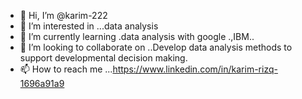 - 👋 Hi, I’m @karim-222
- 👀 I’m interested in ...data analysis
- 🌱 I’m currently learning .data analysis with google .,IBM..
- 💞️ I’m looking to collaborate on ..Develop data analysis methods to support developmental decision making.
- 📫 How to reach me ...https://www.linkedin.com/in/karim-rizq-1696a91a9

<!---
karim-222/karim-222 is a ✨ special ✨ repository because its `README.md` (this file) appears on your GitHub profile.
You can click the Preview link to take a look at your changes.
--->
